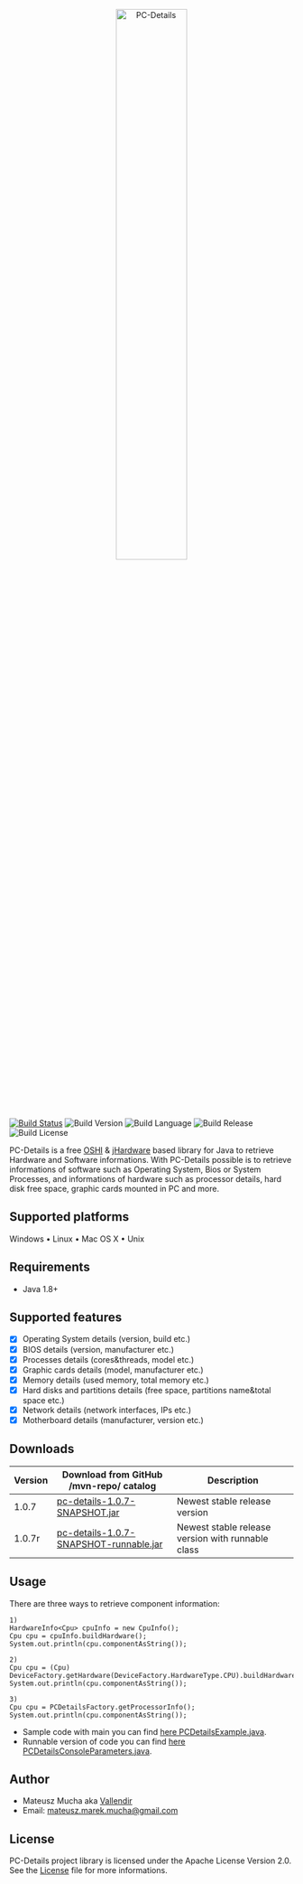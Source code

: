 
<p align="center">
<img width="50%" src="https://github.com/Vallendir/PC-Details/blob/master/header.png" alt="PC-Details"/>
</p>
  
[![Build Status](https://travis-ci.org/Vallendir/PC-Details.svg?branch=master)](https://travis-ci.org/Vallendir/PC-Details)
![Build Version](https://img.shields.io/badge/version-1.0.7-blue.svg)
![Build Language](https://img.shields.io/badge/language-Java%201.8-orange.svg)
![Build Release](https://img.shields.io/badge/release%20jar%27s-%2Fmvn--repo%2F-yellowgreen.svg)
![Build License](https://img.shields.io/badge/license-Apache%20License%20Version%202.0-red.svg)


PC-Details is a free [OSHI](https://github.com/oshi/oshi) & [jHardware](https://github.com/profesorfalken/jHardware) based library for Java to retrieve Hardware and Software informations.
With PC-Details possible is to retrieve informations of software such as Operating System, Bios or System Processes, and informations of hardware such as processor details, hard disk free space, graphic cards mounted in PC and more.


## Supported platforms 
Windows • Linux • Mac OS X • Unix

## Requirements
 - Java 1.8+

## Supported features 
 - [x] Operating System details (version, build etc.)
 - [x] BIOS details (version, manufacturer etc.)
 - [x] Processes details (cores&threads, model etc.)
 - [x] Graphic cards details (model, manufacturer etc.)
 - [x] Memory details (used memory, total memory etc.)
 - [x] Hard disks and partitions details (free space, partitions name&total space etc.)
 - [x] Network details (network interfaces, IPs etc.)
 - [x] Motherboard details (manufacturer, version etc.)
 
## Downloads
| Version | Download from GitHub /mvn-repo/ catalog | Description | 
| ------------- | ------------- | ------------- |
| 1.0.7 | [pc-details-1.0.7-SNAPSHOT.jar](https://github.com/Vallendir/PC-Details/raw/master/mvn-repo/pc-details-1.0.7-SNAPSHOT.jarhttps://github.com/Vallendir/PC-Details/raw/master/mvn-repo/pc-details-1.0.7-SNAPSHOT.jar) | Newest stable release version
| 1.0.7r | [pc-details-1.0.7-SNAPSHOT-runnable.jar](https://github.com/Vallendir/PC-Details/raw/master/mvn-repo/pc-details-1.0.7-SNAPSHOT.jarhttps://github.com/Vallendir/PC-Details/raw/master/mvn-repo/pc-details-1.0.7-SNAPSHOT-runnable.jar) | Newest stable release version with runnable class

## Usage
There are three ways to retrieve component information:
```
1)
HardwareInfo<Cpu> cpuInfo = new CpuInfo();
Cpu cpu = cpuInfo.buildHardware();
System.out.println(cpu.componentAsString());

2)
Cpu cpu = (Cpu) DeviceFactory.getHardware(DeviceFactory.HardwareType.CPU).buildHardware();
System.out.println(cpu.componentAsString());

3)
Cpu cpu = PCDetailsFactory.getProcessorInfo();
System.out.println(cpu.componentAsString());
```
- Sample code with main you can find [here PCDetailsExample.java](https://github.com/Vallendir/PC-Details/blob/master/src/main/java/pcd/example/PCDetailsExample.java).
- Runnable version of code you can find [here PCDetailsConsoleParameters.java](https://github.com/Vallendir/PC-Details/blob/master/src/main/java/pcd/example/PCDetailsConsoleParameters.java). 

## Author
 - Mateusz Mucha aka [Vallendir](https://github.com/Vallendir) 
 - Email: mateusz.marek.mucha@gmail.com

## License
PC-Details project library is licensed under the Apache License Version 2.0. See the [License](https://github.com/Vallendir/PC-Details/blob/master/LICENSE) file for more informations.

